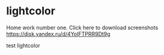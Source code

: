 # lightcolor

Home work number one. Click here to download screenshots https://disk.yandex.ru/d/4YoIFTPRR9Dt9g

test lightcolor

